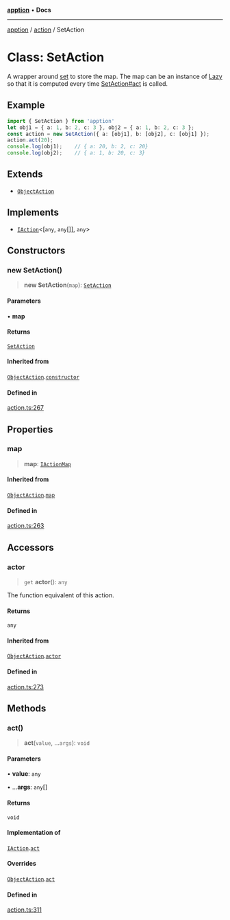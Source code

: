 [**apption**](../../README.md) • **Docs**

***

[apption](../../modules.md) / [action](../README.md) / SetAction

# Class: SetAction

A wrapper around [set](../functions/set.md) to store the map. The map can be an instance 
of [Lazy](Lazy.md) so that it is computed every time [SetAction#act](SetAction.md#act) is called.

## Example

```ts
import { SetAction } from 'apption'
let obj1 = { a: 1, b: 2, c: 3 }, obj2 = { a: 1, b: 2, c: 3 };
const action = new SetAction({ a: [obj1], b: [obj2], c: [obj1] });
action.act(20);
console.log(obj1);    // { a: 20, b: 2, c: 20}
console.log(obj2);    // { a: 1, b: 20, c: 3}
```

## Extends

- [`ObjectAction`](ObjectAction.md)

## Implements

- [`IAction`](../interfaces/IAction.md)\<[`any`, `any`[]], `any`\>

## Constructors

### new SetAction()

> **new SetAction**(`map`): [`SetAction`](SetAction.md)

#### Parameters

• **map**

#### Returns

[`SetAction`](SetAction.md)

#### Inherited from

[`ObjectAction`](ObjectAction.md).[`constructor`](ObjectAction.md#constructors)

#### Defined in

[action.ts:267](https://github.com/mksunny1/apption/blob/edbec5398a9c4dd80aef328bce86959614ae2fb4/src/action.ts#L267)

## Properties

### map

> **map**: [`IActionMap`](../type-aliases/IActionMap.md)

#### Inherited from

[`ObjectAction`](ObjectAction.md).[`map`](ObjectAction.md#map)

#### Defined in

[action.ts:263](https://github.com/mksunny1/apption/blob/edbec5398a9c4dd80aef328bce86959614ae2fb4/src/action.ts#L263)

## Accessors

### actor

> `get` **actor**(): `any`

The function equivalent of this action.

#### Returns

`any`

#### Inherited from

[`ObjectAction`](ObjectAction.md).[`actor`](ObjectAction.md#actor)

#### Defined in

[action.ts:273](https://github.com/mksunny1/apption/blob/edbec5398a9c4dd80aef328bce86959614ae2fb4/src/action.ts#L273)

## Methods

### act()

> **act**(`value`, ...`args`): `void`

#### Parameters

• **value**: `any`

• ...**args**: `any`[]

#### Returns

`void`

#### Implementation of

[`IAction`](../interfaces/IAction.md).[`act`](../interfaces/IAction.md#act)

#### Overrides

[`ObjectAction`](ObjectAction.md).[`act`](ObjectAction.md#act)

#### Defined in

[action.ts:311](https://github.com/mksunny1/apption/blob/edbec5398a9c4dd80aef328bce86959614ae2fb4/src/action.ts#L311)
